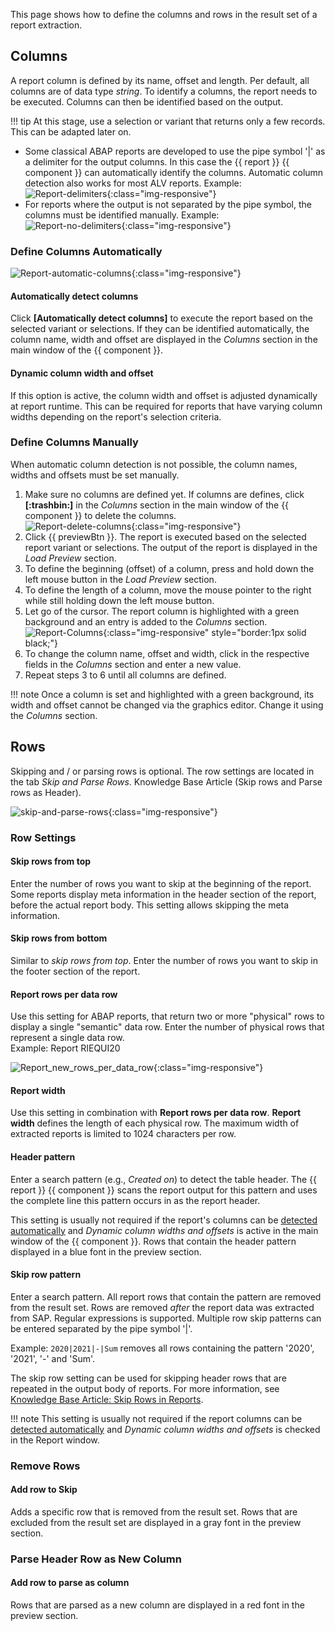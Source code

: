 
This page shows how to define the columns and rows in the result set of a report extraction.<br>

## Columns

A report column is defined by its name, offset and length. 
Per default, all columns are of data type *string*. 
To identify a columns, the report needs to be executed. Columns can then be identified based on the output.
    
!!! tip
	At this stage, use a selection or variant that returns only a few records. This can be adapted later on.


- Some classical ABAP reports are developed to use the pipe symbol '\|' as a delimiter for the output columns. 
In this case the {{ report }} {{ component }} can automatically identify the columns. 
Automatic column detection also works for most ALV reports. Example:<br>
![Report-delimiters](../../assets/images/documentation/components/report/Report_new_delimiters.png){:class="img-responsive"}
- For reports where the output is not separated by the pipe symbol, the columns must be identified manually. Example:<br>
![Report-no-delimiters](../../assets/images/documentation/components/report/Report_new_no_delimiters.png){:class="img-responsive"}


### Define Columns Automatically

![Report-automatic-columns](../../assets/images/documentation/components/report/Report_new_automatic_columns.png){:class="img-responsive"}

#### Automatically detect columns

Click **[Automatically detect columns]** to execute the report based on the selected variant or selections. 
If they can be identified automatically, the column name, width and offset are displayed in the *Columns* section in the main window of the {{ component }}.

#### Dynamic column width and offset
If this option is active, the column width and offset is adjusted dynamically at report runtime. 
This can be required for reports that have varying column widths depending on the report's selection criteria.


### Define Columns Manually
When automatic column detection is not possible, the column names, widths and offsets must be set manually.

1. Make sure no columns are defined yet. 
If columns are defines, click **[:trashbin:]** in the *Columns* section in the main window of the {{ component }} to delete the columns.<br>
![Report-delete-columns](../../assets/images/documentation/components/report/Report_new_delete_column.png){:class="img-responsive"}
2. Click {{ previewBtn }}. The report is executed based on the selected report variant or selections. 
The output of the report is displayed in the *Load Preview* section.
3. To define the beginning (offset) of a column, press and hold down the left mouse button in the *Load Preview* section.  
4. To define the length of a column, move the mouse pointer to the right while still holding down the left mouse button.
5. Let go of the cursor. The report column is highlighted with a green background and an entry is added to the *Columns* section. <br>
![Report-Columns](../../assets/images/documentation/components/report/report-column.gif){:class="img-responsive" style="border:1px solid black;"}
6. To change the column name, offset and width, click in the respective fields in the *Columns* section and enter a new value.
7. Repeat steps 3 to 6 until all columns are defined.

!!! note
	Once a column is set and highlighted with a green background, its width and offset cannot be changed via the graphics editor. 
	Change it using the *Columns* section.

## Rows


Skipping and / or parsing rows is optional. The row settings are located in the tab *Skip and Parse Rows*.
Knowledge Base Article (Skip rows and Parse rows as Header).

![skip-and-parse-rows](../../assets/images/documentation/components/report/skip-and-parse-rows.png){:class="img-responsive"}


### Row Settings

#### Skip rows from top
Enter the number of rows you want to skip at the beginning of the report.
Some reports display meta information in the header section of the report, before the actual report body. This setting allows skipping the meta information. 

#### Skip rows from bottom
Similar to *skip rows from top*. Enter the number of rows you want to skip in the footer section of the report.

#### Report rows per data row
Use this setting for ABAP reports, that return two or more "physical" rows to display a single "semantic" data row. Enter the number of physical rows that represent a single data row. <br>
Example: Report RIEQUI20 

![Report_new_rows_per_data_row](../../assets/images/documentation/components/report/Report_new_rows_per_data_row.png){:class="img-responsive"}

#### Report width
Use this setting in combination with **Report rows per data row**. **Report width** defines the length of each physical row. 
The maximum width of extracted reports is limited to 1024 characters per row.

#### Header pattern

Enter a search pattern (e.g., *Created on*) to detect the table header. 
The {{ report }} {{ component }} scans the report output for this pattern and uses the complete line this pattern occurs in as the report header.

This setting is usually not required if the report's columns can be [detected automatically](report-columns-define.md/#define-columns-automatically) and *Dynamic column widths and offsets* is active in the main window of the {{ component }}.
Rows that contain the header pattern displayed in a blue font in the preview section.

#### Skip row pattern

Enter a search pattern. All report rows that contain the pattern are removed from the result set. 
Rows are removed *after* the report data was extracted from SAP.
Regular expressions is supported. Multiple row skip patterns can be entered separated by the pipe symbol '|'.

Example: `2020|2021|-|Sum` removes all rows containing the pattern '2020', '2021', '-' and 'Sum'. 

The skip row setting can be used for skipping header rows that are repeated in the output body of reports.
For more information, see [Knowledge Base Article: Skip Rows in Reports](../../knowledge-base/skip-rows-in-reports.md).

!!! note
	This setting is usually not required if the report columns can be [detected automatically](report-columns-define.md/#define-columns-automatically) and *Dynamic column widths and offsets* is checked in the Report window.

### Remove Rows

#### Add row to Skip

Adds a specific row that is removed from the result set.
Rows that are excluded from the result set are displayed in a gray font in the preview section.

### Parse Header Row as New Column

#### Add row to parse as column

Rows that are parsed as a new column are displayed in a red font in the preview section.
